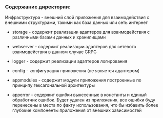 ### Содержание директории:
Инфраструктура - внешний слой приложения для взаимодействия с внешними структурами, такими как база данных или сеть интернет

- storage - содержит реализации адаптеров для взаимодействия с различными базами данных и хранилищами
- webserver - содержит реализации адаптеров для сетевого взаимодействия в данном случае GRPC
- logger - содержит реализации адаптеров логирования
- config - конфигурация приложения (не является адаптером)

- appmodules - содержит модули приложения построенные по принципу гексагональной архитектуры

- apperror - содержит ошибки вынесенные в константы и единый обработчик ошибок. Будет удален из приложения, все ошибки буду перенесены в места по факту использования, что бы избавить более глубокие компоненты приложения от внешних зависимостей